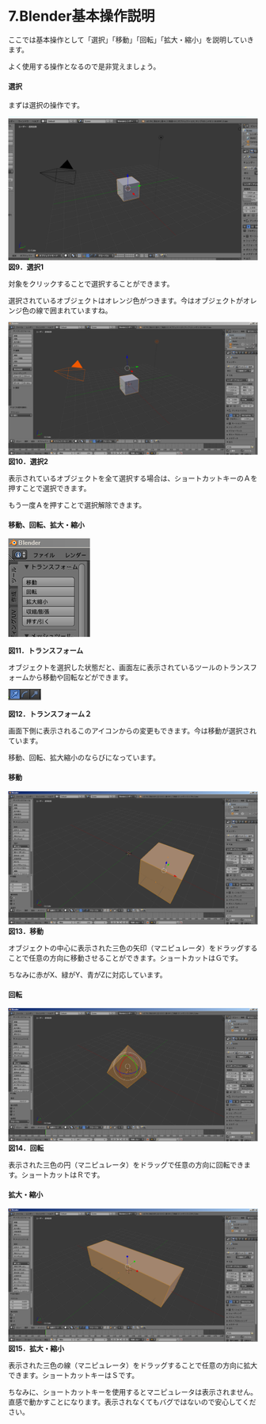 # 7.Blender基本操作説明

ここでは基本操作として「選択」「移動」「回転」「拡大・縮小」を説明していきます。

よく使用する操作となるので是非覚えましょう。

#### 選択

まずは選択の操作です。

![](/Graphics/Blender/senta1.png)**図9．選択1**

対象をクリックすることで選択することができます。

選択されているオブジェクトはオレンジ色がつきます。今はオブジェクトがオレンジ色の線で囲まれていますね。

![](/Graphics/Blender/senta2.png)**図10．選択2**

表示されているオブジェクトを全て選択する場合は、ショートカットキーのＡを押すことで選択できます。

もう一度Ａを押すことで選択解除できます。

#### 移動、回転、拡大・縮小

![](/Graphics/Blender/transform_4.png)

**図11．トランスフォーム**

オブジェクトを選択した状態だと、画面左に表示されているツールのトランスフォームから移動や回転などができます。

![](/Graphics/Blender/transform_5.png)

**図12．トランスフォーム２**

画面下側に表示されるこのアイコンからの変更もできます。今は移動が選択されています。

移動、回転、拡大縮小のならびになっています。

#### **移動**

![](/Graphics/Blender/transform_1.png)**図13．移動**

オブジェクトの中心に表示された三色の矢印（マニピュレータ）をドラッグすることで任意の方向に移動させることができます。ショートカットはＧです。

ちなみに赤がX、緑がY、青がZに対応しています。

#### **回転**

![](/Graphics/Blender/transform_2.png)**図14．回転**

表示された三色の円（マニピュレータ）をドラッグで任意の方向に回転できます。ショートカットはＲです。

#### 

#### **拡大・縮小**

![](/Graphics/Blender/transform_3.png)**図15．拡大・縮小**

表示された三色の線（マニピュレータ）をドラッグすることで任意の方向に拡大できます。ショートカットキーはＳです。

ちなみに、ショートカットキーを使用するとマニピュレータは表示されません。直感で動かすことになります。表示されなくてもバグではないので安心してください。

